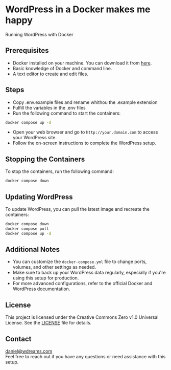 # WordPress in a Docker makes me happy
Running WordPress with Docker

## Prerequisites
- Docker installed on your machine. You can download it from [here](https://www.docker.com/get-started).
- Basic knowledge of Docker and command line.
- A text editor to create and edit files.
## Steps
- Copy .env.example files and rename whithou the .example extension
- Fulfill the variables in the .env files
- Run the following command to start the containers:
```bash
docker compose up -d
```
- Open your web browser and go to `http://your.domain.com` to access your WordPress site.
- Follow the on-screen instructions to complete the WordPress setup.
## Stopping the Containers
To stop the containers, run the following command:
```bash
docker compose down
```
## Updating WordPress
To update WordPress, you can pull the latest image and recreate the containers:
```bash
docker compose down
docker compose pull
docker compose up -d
```
## Additional Notes
- You can customize the `docker-compose.yml` file to change ports, volumes, and other settings as needed.
- Make sure to back up your WordPress data regularly, especially if you're using this setup for production.
- For more advanced configurations, refer to the official Docker and WordPress documentation.
## License
This project is licensed under the Creative Commons Zero v1.0 Universal License. See the [LICENSE](LICENSE) file for details.
## Contact
daniel@wdreams.com  
Feel free to reach out if you have any questions or need assistance with this setup.
